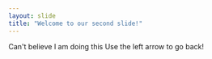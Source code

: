```yaml
---
layout: slide
title: "Welcome to our second slide!"
---
```

Can't believe I am doing this
Use the left arrow to go back!

